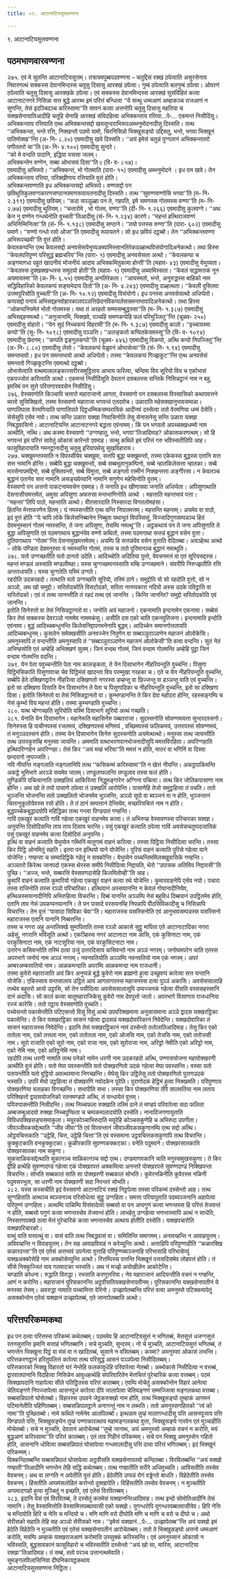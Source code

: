 ```yaml
---
title: ०९. आटानाटियसुत्तवण्णना

---
```

९. आटानाटियसुत्तवण्णना  


## पठमभाणवारवण्णना

२७५. एवं मे सुतन्ति आटानाटियसुत्तम्। तत्रायमपुब्बपदवण्णना – चतुद्दिसं रक्खं ठपेत्वाति असुरसेनाय निवारणत्थं सक्कस्स देवानमिन्दस्स चतूसु दिसासु आरक्खं ठपेत्वा। गुम्बं ठपेत्वाति बलगुम्बं ठपेत्वा। ओवरणं ठपेत्वाति चतूसु दिसासु आरक्खके ठपेत्वा। एवं सक्कस्स देवानमिन्दस्स आरक्खं सुसंविहितं कत्वा आटानाटनगरे निसिन्ना सत्त बुद्धे आरब्भ इमं परित्तं बन्धित्वा ‘‘ये सत्थु धम्मआणं अम्हाकञ्च राजआणं न सुणन्ति, तेसं इदञ्चिदञ्च करिस्सामा’’ति सावनं कत्वा अत्तनोपि चतूसु दिसासु महतिया च यक्खसेनायातिआदीहि चतूहि सेनाहि आरक्खं संविदहित्वा अभिक्कन्ताय रत्तिया…पे॰… एकमन्तं निसीदिंसु।  
अभिक्कन्ताय रत्तियाति एत्थ अभिक्कन्तसद्दो खयसुन्दराभिरूपअब्भनुमोदनादीसु दिस्सति। तत्थ ‘‘अभिक्कन्ता, भन्ते रत्ति, निक्खन्तो पठमो यामो, चिरनिसिन्नो भिक्खुसङ्घो उद्दिसतु, भन्ते, भगवा भिक्खूनं पातिमोक्ख’’न्ति (अ॰ नि॰ ८.२०) एवमादीसु खये दिस्सति। ‘‘अयं इमेसं चतुन्नं पुग्गलानं अभिक्कन्ततरो पणीततरो चा’’ति (अ॰ नि॰ ४.१००) एवमादीसु सुन्दरे।  
‘‘को मे वन्दति पादानि, इद्धिया यससा जलम्।  
अभिक्कन्तेन वण्णेन, सब्बा ओभासयं दिसा’’ति॥ (वि॰ व॰ ८५७)।  
एवमादीसु अभिरूपे। ‘‘अभिक्कन्तं, भो गोतमाति (पारा॰ १५) एवमादीसु अब्भनुमोदने । इध पन खये। तेन अभिक्कन्ताय रत्तिया, परिक्खीणाय रत्तियाति वुत्तं होति।  
अभिक्कन्तवण्णाति इध अभिक्कन्तसद्दो अभिरूपे। वण्णसद्दो पन छविथुतिकुलवग्गकारणसण्ठानपमाणरूपायतनादीसु दिस्सति। तत्थ ‘‘सुवण्णवण्णोसि भगवा’’ति (म॰ नि॰ २.३९९) एवमादीसु छवियम्। ‘‘कदा सञ्ञूळ्हा पन ते, गहपति, इमे समणस्स गोतमस्स वण्णा’’ति (म॰ नि॰ २.७७) एवमादीसु थुतियम्। ‘‘चत्तारोमे , भो गोतम, वण्णा’’ति (दी॰ नि॰ १.२६६) एवमादीसु कुलवग्गे। ‘‘अथ केन नु वण्णेन गन्धथेनोति वुच्चती’’तिआदीसु (सं॰ नि॰ १.२३४) कारणे। ‘‘महन्तं हत्थिराजवण्णं अभिनिम्मिनित्वा’’ति (सं॰ नि॰ १.१३८) एवमादीसु सण्ठाने। ‘‘तयो पत्तस्स वण्णा’’ति (पारा॰ ६०२) एवमादीसु पमाणे। ‘‘वण्णो गन्धो रसो ओजा’’ति एवमादीसु रूपायतने। सो इध छवियं दट्ठब्बो। तेन ‘‘अभिक्कन्तवण्णा अभिरूपच्छवी’’ति वुत्तं होति।  
केवलकप्पन्ति एत्थ केवलसद्दो अनवसेसयेभुय्यअब्यामिस्सानतिरेकदळ्हत्थविसंयोगादिअनेकत्थो। तथा हिस्स ‘‘केवलपरिपुण्णं परिसुद्धं ब्रह्मचरिय’’न्ति (पारा॰ १) एवमादीसु अनवसेसता अत्थो। ‘‘केवलकप्पा च अङ्गमागधा पहूतं खादनीयं भोजनीयं आदाय अभिक्कमितुकामा होन्ती’’ति (महाव॰ ४३) एवमादीसु येभुय्यता। ‘‘केवलस्स दुक्खक्खन्धस्स समुदयो होती’’ति (महाव॰ १) एवमादीसु अब्यामिस्सता। ‘‘केवलं सद्धामत्तकं नून अयमायस्मा’’ति (अ॰ नि॰ ६.५५) एवमादीसु अनतिरेकता। ‘‘आयस्मतो, भन्ते, अनुरुद्धस्स बाहिको नाम सद्धिविहारिको केवलकप्पं सङ्घभेदाय ठितो’’ति (अ॰ नि॰ ४.२४३) एवमादीसु दळ्हत्थता। ‘‘केवली वुसितवा उत्तमपुरिसोति वुच्चती’’ति (अ॰ नि॰ १०.१२) एवमादीसु विसंयोगो। इध पनस्स अनवसेसत्थो अधिप्पेतो।  
कप्पसद्दो पनायं अभिसद्दहनवोहारकालपञ्ञत्तिछेदनविकप्पलेससमन्तभावादिअनेकत्थो। तथा हिस्स ‘‘ओकप्पनियमेतं भोतो गोतमस्स। यथा तं अरहतो सम्मासम्बुद्धस्सा’’ति (म॰ नि॰ १.३८७) एवमादीसु अभिसद्दहनमत्थो। ‘‘अनुजानामि, भिक्खवे, पञ्चहि समणकप्पेहि फलं परिभुञ्जितु’’न्ति (चूळव॰ २५०) एवमादीसु वोहारो। ‘‘येन सुदं निच्चकप्पं विहरामी’’ति (म॰ नि॰ १.३८७) एवमादीसु कालो। ‘‘इच्चायस्मा कप्पो’’ति (सु॰ नि॰ १०९८) एवमादीसु पञ्ञत्ति। ‘‘अलङ्कतो कप्पितकेसमस्सू’’ति (वि॰ व॰ १०९४) एवमादीसु छेदनम्। ‘‘कप्पति द्वङ्गुलकप्पो’’ति (चूळव॰ ४४६) एवमादीसु विकप्पो, अत्थि कप्पो निपज्जितु’’न्ति (अ॰ नि॰ ८.८०) एवमादीसु लेसो। ‘‘केवलकप्पं वेळुवनं ओभासेत्वा’’ति (सं॰ नि॰ १.९४) एवमादीसु समन्तभावो। इध पन समन्तभावो अत्थो अधिप्पेतो। तस्मा ‘‘केवलकप्पं गिज्झकूट’’न्ति एत्थ अनवसेसं समन्ततो गिज्झकूटन्ति एवमत्थो दट्ठब्बो।  
ओभासेत्वाति वत्थमालालङ्कारसरीरसमुट्ठिताय आभाय फरित्वा, चन्दिमा विय सूरियो विय च एकोभासं एकपज्जोतं करित्वाति अत्थो। एकमन्तं निसीदिंसूति देवतानं दसबलस्स सन्तिके निसिन्नट्ठानं नाम न बहु, इमस्मिं पन सुत्ते परित्तगारववसेन निसीदिंसु।  
२७६. वेस्सवणोति किञ्चापि चत्तारो महाराजानो आगता, वेस्सवणो पन दसबलस्स विस्सासिको कथापवत्तने ब्यत्तो सुसिक्खितो, तस्मा वेस्सवणो महाराजा भगवन्तं एतदवोच। उळाराति महेसक्खानुभावसम्पन्ना। पाणातिपाता वेरमणियाति पाणातिपाते दिट्ठधम्मिकसम्परायिकं आदीनवं दस्सेत्वा ततो वेरमणिया धम्मं देसेति। सेसेसुपि एसेव नयो। तत्थ सन्ति उळारा यक्खा निवासिनोति तेसु सेनासनेसु सन्ति उळारा यक्खा निबद्धवासिनो। आटानाटियन्ति आटानाटनगरे बद्धत्ता एवंनामम्। किं पन भगवतो अपच्चक्खधम्मो नाम अत्थीति, नत्थि। अथ कस्मा वेस्सवणो ‘‘उग्गण्हातु, भन्ते, भगवा’’तिआदिमाह? ओकासकरणत्थम्। सो हि भगवन्तं इमं परित्तं सावेतुं ओकासं कारेन्तो एवमाह। सत्थु कथिते इमं परित्तं गरु भविस्सतीतिपि आह। फासुविहारायाति गमनट्ठानादीसु चतूसु इरियापथेसु सुखविहाराय।  
२७७. चक्खुमन्तस्साति न विपस्सीयेव चक्खुमा, सत्तपि बुद्धा चक्खुमन्तो, तस्मा एकेकस्स बुद्धस्स एतानि सत्त सत्त नामानि होन्ति। सब्बेपि बुद्धा चक्खुमन्तो, सब्बे सब्बभूतानुकम्पिनो, सब्बे न्हातकिलेसत्ता न्हातका। सब्बे मारसेनापमद्दिनो, सब्बे वुसितवन्तो, सब्बे विमुत्ता, सब्बे अङ्गतो रस्मीनं निक्खन्तत्ता अङ्गीरसा। न केवलञ्च बुद्धानं एतानेव सत्त नामानि असङ्ख्येय्यानि नामानि सगुणेन महेसिनोति वुत्तम्।  
वेस्सवणो पन अत्तनो पाकटनामवसेन एवमाह। ते जनाति इध खीणासवा जनाति अधिप्पेता। अपिसुणाथाति देसनासीसमत्तमेतं, अमुसा अपिसुणा अफरुसा मन्तभाणिनोति अत्थो । महत्ताति महन्तभावं पत्ता। ‘‘महन्ता’’तिपि पाठो, महन्ताति अत्थो। वीतसारदाति निस्सारदा विगतलोमहंसा।  
हितन्ति मेत्ताफरणेन हितम्। यं नमस्सन्तीति एत्थ यन्ति निपातमत्तम्। महत्तन्ति महन्तम्। अयमेव वा पाठो, इदं वुत्तं होति ‘‘ये चापि लोके किलेसनिब्बानेन निब्बुता यथाभूतं विपस्सिसुं, विज्जादिगुणसम्पन्नञ्च हितं देवमनुस्सानं गोतमं नमस्सन्ति, ते जना अपिसुणा, तेसम्पि नमत्थू’’ति। अट्ठकथायं पन ते जना अपिसुणाति ते बुद्धा अपिसुणाति एवं पठमगाथाय बुद्धानंयेव वण्णो कथितो, तस्मा पठमगाथा सत्तन्नं बुद्धानं वसेन वुत्ता। दुतियगाथाय ‘‘गोतम’’न्ति देसनामुखमत्तमेतम्। अयम्पि हि सत्तन्नंयेव वसेन वुत्ताति वेदितब्बा। अयञ्हेत्थ अत्थो – लोके पण्डिता देवमनुस्सा यं नमस्सन्ति गोतमं, तस्स च ततो पुरिमानञ्च बुद्धानं नमत्थूति।  
२७८. यतो उग्गच्छतीति यतो ठानतो उदेति। आदिच्चोति अदितिया पुत्तो, वेवचनमत्तं वा एतं सूरियसद्दस्स। महन्तं मण्डलं अस्साति मण्डलीमहा। यस्स चुग्गच्छमानस्साति यम्हि उग्गच्छमाने। संवरीपि निरुज्झतीति रत्ति अन्तरधायति। यस्स चुग्गतेति यस्मिं उग्गते।  
रहदोति उदकरहदो। तत्थाति यतो उग्गच्छति सूरियो, तस्मिं ठाने। समुद्दोति यो सो रहदोति वुत्तो, सो न अञ्ञो, अथ खो समुद्दो। सरितोदकोति विसटोदको, सरिता नानप्पकारा नदियो अस्स उदके पविट्ठाति वा सरितोदको। एवं तं तत्थ जानन्तीति तं रहदं तत्थ एवं जानन्ति । किन्ति जानन्ति? समुद्दो सरितोदकोति एवं जानन्ति।  
इतोति सिनेरुतो वा तेसं निसिन्नट्ठानतो वा। जनोति अयं महाजनो। एकनामाति इन्दनामेन एकनामा। सब्बेसं किर तेसं सक्कस्स देवरञ्ञो नाममेव नाममकंसु। असीति दस एको चाति एकनवुतिजना। इन्दनामाति इन्दोति एवंनामा। बुद्धं आदिच्चबन्धुनन्ति किलेसनिद्दापगमनेनापि बुद्धम्। आदिच्चेन समानगोत्ततायपि आदिच्चबन्धुनम्। कुसलेन समेक्खसीति अनवज्जेन निपुणेन वा सब्बञ्ञुतञ्ञाणेन महाजनं ओलोकेसि। अमनुस्सापि तं वन्दन्तीति अमनुस्सापि तं ‘‘सब्बञ्ञुतञ्ञाणेन महाजनं ओलोकेसी’’ति वत्वा वन्दन्ति। सुतं नेतं अभिण्हसोति एतं अम्हेहि अभिक्खणं सुतम्। जिनं वन्दथ गोतमं, जिनं वन्दाम गोतमन्ति अम्हेहि पुट्ठा जिनं वन्दाम गोतमन्ति वदन्ति।  
२७९. येन पेता पवुच्चन्तीति पेता नाम कालङ्कता, ते येन दिसाभागेन नीहरियन्तूति वुच्चन्ति। पिसुणा पिट्ठिमंसिकाति पिसुणावाचा चेव पिट्ठिमंसं खादन्ता विय परम्मुखा गरहका च। एते च येन नीहरियन्तूति वुच्चन्ति, सब्बेपि हेते दक्खिणद्वारेन नीहरित्वा दक्खिणतो नगरस्स डय्हन्तु वा छिज्जन्तु वा हञ्ञन्तु वाति एवं वुच्चन्ति। इतो सा दक्खिणा दिसाति येन दिसाभागेन ते पेता च पिसुणादिका च नीहरियन्तूति वुच्चन्ति, इतो सा दक्खिणा दिसा। इतोति सिनेरुतो वा तेसं निसिन्नट्ठानतो वा। कुम्भण्डानन्ति ते किर देवा महोदरा होन्ति, रहस्सङ्गम्पि च नेसं कुम्भो विय महन्तं होति। तस्मा कुम्भण्डाति वुच्चन्ति।  
२८०. यत्थ चोग्गच्छति सूरियोति यस्मिं दिसाभागे सूरियो अत्थं गच्छति।  
२८१. येनाति येन दिसाभागेन। महानेरूति महासिनेरु पब्बतराजा। सुदस्सनोति सोवण्णमयत्ता सुन्दरदस्सनो। सिनेरुस्स हि पाचीनपस्सं रजतमयं, दक्खिणपस्सं मणिमयं , पच्छिमपस्सं फलिकमयं, उत्तरपस्सं सोवण्णमयं, तं मनुञ्ञदस्सनं होति। तस्मा येन दिसाभागेन सिनेरु सुदस्सनोति अयमेत्थत्थो। मनुस्सा तत्थ जायन्तीति तत्थ उत्तरकुरुम्हि मनुस्सा जायन्ति। अममाति वत्थाभरणपानभोजनादीसुपि ममत्तविरहिता। अपरिग्गहाति इत्थिपरिग्गहेन अपरिग्गहा। तेसं किर ‘‘अयं मय्हं भरिया’’ति ममत्तं न होति, मातरं वा भगिनिं वा दिस्वा छन्दरागो नुप्पज्जति।  
नपि नीयन्ति नङ्गलाति नङ्गलानिपि तत्थ ‘‘कसिकम्मं करिस्सामा’’ति न खेत्तं नीयन्ति। अकट्ठपाकिमन्ति अकट्ठे भूमिभागे अरञ्ञे सयमेव जातम्। तण्डुलप्फलन्ति तण्डुलाव तस्स फलं होति।  
तुण्डिकीरे पचित्वानाति उक्खलियं आकिरित्वा निद्धुमङ्गारेन अग्गिना पचित्वा। तत्थ किर जोतिकपासाणा नाम होन्ति। अथ खो ते तयो पासाणे ठपेत्वा तं उक्खलिं आरोपेन्ति। पासाणेहि तेजो समुट्ठहित्वा तं पचति। ततो भुञ्जन्ति भोजनन्ति ततो उक्खलितो भोजनमेव भुञ्जन्ति, अञ्ञो सूपो वा ब्यञ्जनं वा न होति, भुञ्जन्तानं चित्तानुकूलोयेवस्स रसो होति। ते तं ठानं सम्पत्तानं देन्तियेव, मच्छरियचित्तं नाम न होति। बुद्धपच्चेकबुद्धादयोपि महिद्धिका तत्थ गन्त्वा पिण्डपातं गण्हन्ति।  
गाविं एकखुरं कत्वाति गाविं गहेत्वा एकखुरं वाहनमेव कत्वा। तं अभिरुय्ह वेस्सवणस्स परिचारका यक्खा। अनुयन्ति दिसोदिसन्ति ताय ताय दिसाय चरन्ति। पसुं एकखुरं कत्वाति ठपेत्वा गाविं अवसेसचतुप्पदजातिकं पसुं एकखुरं वाहनमेव कत्वा दिसोदिसं अनुयन्ति।  
इत्थिं वा वाहनं कत्वाति येभुय्येन गब्भिनिं मातुगामं वाहनं करित्वा। तस्सा पिट्ठिया निसीदित्वा चरन्ति। तस्सा किर पिट्ठि ओनमितुं सहति। इतरा पन इत्थियो याने योजेन्ति। पुरिसं वाहनं कत्वाति पुरिसे गहेत्वा याने योजेन्ति। गण्हन्ता च सम्मादिट्ठिके गहेतुं न सक्कोन्ति। येभुय्येन पच्चन्तिममिलक्खुवासिके गण्हन्ति। अञ्ञतरो किरेत्थ जानपदो एकस्स थेरस्स समीपे निसीदित्वा निद्दायति, थेरो ‘‘उपासक अतिविय निद्दायसी’’ति पुच्छि। ‘‘अज्ज, भन्ते, सब्बरत्तिं वेस्सवणदासेहि किलमितोम्ही’’ति आह।  
कुमारिं वाहनं कत्वाति कुमारियो गहेत्वा एकखुरं वाहनं कत्वा रथे योजेन्ति। कुमारवाहनेपि एसेव नयो। पचारा तस्स राजिनोति तस्स रञ्ञो परिचारिका। हत्थियानं अस्सयानन्ति न केवलं गोयानादीनियेव, हत्थिअस्सयानादीनिपि अभिरुहित्वा विचरन्ति। दिब्बं यानन्ति अञ्ञम्पि नेसं बहुविधं दिब्बयानं उपट्ठितमेव होति, एतानि ताव नेसं उपकप्पनयानानि। ते पन पासादे वरसयनम्हि निपन्नापि पीठसिविकादीसु च निसिन्नापि विचरन्ति। तेन वुत्तं ‘‘पासादा सिविका चेवा’’ति। महाराजस्स यसस्सिनोति एवं आनुभावसम्पन्नस्स यसस्सिनो महाराजस्स एतानि यानानि निब्बत्तन्ति।  
तस्स च नगरा अहु अन्तलिक्खे सुमापिताति तस्स रञ्ञो आकासे सुट्ठु मापिता एते आटानाटादिका नगरा अहेसुं, नगरानि भविंसूति अत्थो। एकञ्हिस्स नगरं आटानाटा नाम आसि, एकं कुसिनाटा नाम, एकं परकुसिनाटा नाम, एकं नाटसूरिया नाम, एकं परकुसिटनाटा नाम।  
उत्तरेन कसिवन्तोति तस्मिं ठत्वा उजुं उत्तरदिसाय कसिवन्तो नाम अञ्ञं नगरम्। जनोघमपरेन चाति एतस्स अपरभागे जनोघं नाम अञ्ञं नगरम्। नवनवतियोति अञ्ञम्पि नवनवतियो नाम एकं नगरम्। अपरं अम्बरअम्बरवतियो नाम। आळकमन्दाति अपरम्पि आळकमन्दा नाम राजधानी।  
तस्मा कुवेरो महाराजाति अयं किर अनुप्पन्ने बुद्धे कुवेरो नाम ब्राह्मणो हुत्वा उच्छुवप्पं कारेत्वा सत्त यन्तानि योजेसि। एकिस्साय यन्तसालाय उट्ठितं आयं आगतागतस्स महाजनस्स दत्वा पुञ्ञं अकासि। अवसेससालाहि तत्थेव बहुतरो आयो उट्ठासि, सो तेन पसीदित्वा अवसेससालासुपि उप्पज्जनकं गहेत्वा वीसति वस्ससहस्सानि दानं अदासि। सो कालं कत्वा चातुमहाराजिकेसु कुवेरो नाम देवपुत्तो जातो। अपरभागे विसाणाय राजधानिया रज्जं कारेसि। ततो पट्ठाय वेस्सवणोति वुच्चति।  
पच्चेसन्तो पकासेन्तीति पटिएसन्तो विसुं विसुं अत्थे उपपरिक्खमाना अनुसासमाना अञ्ञे द्वादस यक्खरट्ठिका पकासेन्ति। ते किर यक्खरट्ठिका सासनं गहेत्वा द्वादसन्नं यक्खदोवारिकानं निवेदेन्ति। यक्खदोवारिका तं सासनं महाराजस्स निवेदेन्ति। इदानि तेसं यक्खरट्ठिकानं नामं दस्सेन्तो ततोलातिआदिमाह। तेसु किर एको ततोला नाम, एको तत्तला नाम, एको ततोतला नाम, एको ओजसि नाम, एको तेजसि नाम, एको ततोजसी नाम। सूरो राजाति एको सूरो नाम, एको राजा नाम, एको सूरोराजा नाम, अरिट्ठो नेमीति एको अरिट्ठो नाम, एको नेमि नाम, एको अरिट्ठनेमि नाम।  
रहदोपि तत्थ धरणी नामाति तत्थ पनेको नामेन धरणी नाम उदकरहदो अत्थि, पण्णासयोजना महापोक्खरणी अत्थीति वुत्तं होति। यतो मेघा पवस्सन्तीति यतो पोक्खरणितो उदकं गहेत्वा मेघा पवस्सन्ति। वस्सा यतो पतायन्तीति यतो वुट्ठियो अवत्थरमाना निगच्छन्ति। मेघेसु किर उट्ठितेसु ततो पोक्खरणितो पुराणउदकं भस्सति। उपरि मेघो उट्ठहित्वा तं पोक्खरणिं नवोदकेन पूरेति। पुराणोदकं हेट्ठिमं हुत्वा निक्खमति। परिपुण्णाय पोक्खरणिया वलाहका विगच्छन्ति। सभापीति सभा। तस्सा किर पोक्खरणिया तीरे सालवतिया नाम लताय परिक्खित्तो द्वादसयोजनिको रतनमण्डपो अत्थि, तं सन्धायेतं वुत्तम्।  
पयिरुपासन्तीति निसीदन्ति। तत्थ निच्चफला रुक्खाति तस्मिं ठाने तं मण्डपं परिवारेत्वा सदा फलिता अम्बजम्बुआदयो रुक्खा निच्चपुप्फिता च चम्पकमालादयोति दस्सेति। नानादिजगणायुताति विविधपक्खिसङ्घसमाकुला। मयूरकोञ्चाभिरुदाति मयूरेहि कोञ्चसकुणेहि च अभिरुदा उपगीता।  
जीवञ्जीवकसद्देत्थाति ‘‘जीव जीवा’’ति एवं विरवन्तानं जीवञ्जीवकसकुणानम्पि एत्थ सद्दो अत्थि। ओट्ठवचित्तकाति ‘‘उट्ठेहि, चित्त, उट्ठेहि चित्ता’’ति एवं वस्समाना उट्ठवचित्तकसकुणापि तत्थ विचरन्ति। कुक्कुटकाति वनकुक्कुटका। कुळीरकाति सुवण्णकक्कटका। वनेति पदुमवने। पोक्खरसातकाति पोक्खरसातका नाम सकुणा।  
सुकसाळिकसद्देत्थाति सुकानञ्च साळिकानञ्च सद्दो एत्थ। दण्डमाणवकानि चाति मनुस्समुखसकुणा। ते किर द्वीहि हत्थेहि सुवण्णदण्डं गहेत्वा एकं पोक्खरपत्तं अक्कमित्वा अनन्तरे पोक्खरपत्ते सुवण्णदण्डं निक्खिपन्ता विचरन्ति। सोभति सब्बकालं साति सा पोक्खरणी सब्बकालं सोभति। कुवेरनळिनीति कुवेरस्स नळिनी पदुमसरभूता, सा धरणी नाम पोक्खरणी सदा निरन्तरं सोभति।  
२८२. यस्स कस्सचीति इदं वेस्सवणो आटानाटियं रक्खं निट्ठपेत्वा तस्सा परिकम्मं दस्सेन्तो आह। तत्थ सुग्गहिताति अत्थञ्च ब्यञ्जनञ्च परिसोधेत्वा सुट्ठु उग्गहिता। समत्ता परियापुताति पदब्यञ्जनानि अहापेत्वा परिपुण्णं उग्गहिता। अत्थम्पि पाळिम्पि विसंवादेत्वा सब्बसो वा पन अप्पगुणं कत्वा भणन्तस्स हि परित्तं तेजवन्तं न होति, सब्बसो पगुणं कत्वा भणन्तस्सेव तेजवन्तं होति। लाभहेतु उग्गहेत्वा भणन्तस्सापि अत्थं न साधेति, निस्सरणपक्खे ठत्वा मेत्तं पुरेचारिकं कत्वा भणन्तस्सेव अत्थाय होतीति दस्सेति। यक्खपचारोति यक्खपरिचारको।  
वत्थुं वाति घरवत्थुं वा। वासं वाति तत्थ निबद्धवासं वा। समितिन्ति समागमम्। अनावय्हन्ति न आवाहयुत्तम्। अविवय्हन्ति न विवाहयुत्तम्। तेन सह आवाहविवाहं न करेय्युन्ति अत्थो। अत्ताहिपि परिपुण्णाहीति ‘‘कळारक्खि कळारदन्ता’’ति एवं एतेसं अत्तभावं उपनेत्वा वुत्ताहि परिपुण्णब्यञ्जनाहि परिभासाहि परिभासेय्युं यक्खअक्कोसेहि नाम अक्कोसेय्युन्ति अत्थो। रित्तम्पिस्स पत्तन्ति भिक्खूनं पत्तसदिसमेव लोहपत्तं होति। तं सीसे निक्कुज्जितं याव गलवाटका भस्सति। अथ नं मज्झे अयोखीलेन आकोटेन्ति।  
चण्डाति कोधना। रुद्धाति विरुद्धा। रभसाति करणुत्तरिया। नेव महाराजानं आदियन्तीति वचनं न गण्हन्ति, आणं न करोन्ति। महाराजानं पुरिसकानन्ति अट्ठवीसतियक्खसेनापतीनम्। पुरिसकानन्ति यक्खसेनापतीनं ये मनस्सा तेसम्। अवरुद्धा नामाति पच्चामित्ता वेरिनो। उज्झापेतब्बन्ति परित्तं वत्वा अमनुस्से पटिक्कमापेतुं असक्कोन्तेन एतेसं यक्खानं उज्झापेतब्बं, एते जानापेतब्बाति अत्थो।  


## परित्तपरिकम्मकथा

इध पन ठत्वा परित्तस्स परिकम्मं कथेतब्बम्। पठममेव हि आटानाटियसुत्तं न भणितब्बं, मेत्तसुत्तं धजग्गसुत्तं रतनसुत्तन्ति इमानि सत्ताहं भणितब्बानि। सचे मुञ्चति, सुन्दरम्। नो चे मुञ्चति, आटानाटियसुत्तं भणितब्बं, तं भणन्तेन भिक्खुना पिट्ठं वा मंसं वा न खादितब्बं, सुसाने न वसितब्बम्। कस्मा? अमनुस्सा ओकासं लभन्ति। परित्तकरणट्ठानं हरितुपलित्तं कारेत्वा तत्थ परिसुद्धं आसनं पञ्ञपेत्वा निसीदितब्बम्।  
परित्तकारको भिक्खु विहारतो घरं नेन्तेहि फलकावुधेहि परिवारेत्वा नेतब्बो। अब्भोकासे निसीदित्वा न वत्तब्बं, द्वारवातपानानि पिदहित्वा निसिन्नेन आवुधहत्थेहि संपरिवारितेन मेत्तचित्तं पुरेचारिकं कत्वा वत्तब्बम्। पठमं सिक्खापदानि गाहापेत्वा सीले पतिट्ठितस्स परित्तं कातब्बम्। एवम्पि मोचेतुं असक्कोन्तेन विहारं आनेत्वा चेतियङ्गणे निपज्जापेत्वा आसनपूजं कारेत्वा दीपे जालापेत्वा चेतियङ्गणं सम्मज्जित्वा मङ्गलकथा वत्तब्बा। सब्बसन्निपातो घोसेतब्बो। विहारस्स उपवने जेट्ठकरुक्खो नाम होति, तत्थ भिक्खुसङ्घो तुम्हाकं आगमनं पटिमानेतीति पहिणितब्बम्। सब्बसन्निपातट्ठाने अनागन्तुं नाम न लब्भति। ततो अमनुस्सगहितको ‘‘त्वं को नामा’’ति पुच्छितब्बो। नामे कथिते नामेनेव आलपितब्बो। इत्थन्नाम तुय्हं मालागन्धादीसु पत्ति आसनपूजाय पत्ति पिण्डपाते पत्ति, भिक्खुसङ्घेन तुय्हं पण्णाकारत्थाय महामङ्गलकथा वुत्ता, भिक्खुसङ्घे गारवेन एतं मुञ्चाहीति मोचेतब्बो। सचे न मुञ्चति, देवतानं आरोचेतब्बं ‘‘तुम्हे जानाथ, अयं अमनुस्सो अम्हाकं वचनं न करोति, मयं बुद्धआणं करिस्सामा’’ति परित्तं कातब्बम्। एतं ताव गिहीनं परिकम्मम्। सचे पन भिक्खु अमनुस्सेन गहितो होति, आसनानि धोवित्वा सब्बसन्निपातं घोसापेत्वा गन्धमालादीसु पत्तिं दत्वा परित्तं भणितब्बम्। इदं भिक्खूनं परिकम्मम्।  
विक्कन्दितब्बन्ति सब्बसन्निपातं घोसापेत्वा अट्ठवीसति यक्खसेनापतयो कन्दितब्बा। विरवितब्बन्ति ‘‘अयं यक्खो गण्हाती’’तिआदीनि भणन्तेन तेहि सद्धिं कथेतब्बम्। तत्थ गण्हातीति सरीरे अधिमुच्चति। आविसतीति तस्सेव वेवचनम्। अथ वा लग्गति न अपेतीति वुत्तं होति। हेठेतीति उप्पन्नं रोगं वड्ढेन्तो बाधति। विहेठेतीति तस्सेव वेवचनम्। हिंसतीति अप्पमंसलोहितं करोन्तो दुक्खापेति। विहिंसतीति तस्सेव वेवचनम्। न मुञ्चतीति अप्पमादगाहो हुत्वा मुञ्चितुं न इच्छति, एवं एतेसं विरवितब्बम्।  
२८३. इदानि येसं एवं विरवितब्बं, ते दस्सेतुं कतमेसं यक्खानन्तिआदिमाह। तत्थ इन्दो सोमोतिआदीनि तेसं नामानि। तेसु वेस्सामित्तोति वेस्सामित्तपब्बतवासी एको यक्खो। युगन्धरोपि युगन्धरपब्बतवासीयेव। हिरि नेत्ति च मन्दियोति हिरि च नेत्ति च मन्दियो च। मणि माणि वरो दीघोति मणि च माणि च वरो च दीघो च। अथो सेरीसको सहाति तेहि सह अञ्ञो सेरीसको नाम। ‘‘इमेसं यक्खानं…पे॰… उज्झापेतब्ब’’न्ति अयं यक्खो इमं हेठेति विहेठेति न मुञ्चतीति एवं एतेसं यक्खसेनापतीनं आरोचेतब्बम्। ततो ते भिक्खुसङ्घो अत्तनो धम्मआणं करोति, मयम्पि अम्हाकं यक्खराजआणं करोमाति उस्सुक्कं करिस्सन्ति। एवं अमनुस्सानं ओकासो न भविस्सति, बुद्धसावकानं फासुविहारो च भविस्सतीति दस्सेन्तो ‘‘अयं खो सा, मारिस, आटानाटिया रक्खा’’तिआदिमाह। तं सब्बं, ततो परञ्च उत्तानत्थमेवाति।  
सुमङ्गलविलासिनिया दीघनिकायट्ठकथाय  
आटानाटियसुत्तवण्णना निट्ठिता।  